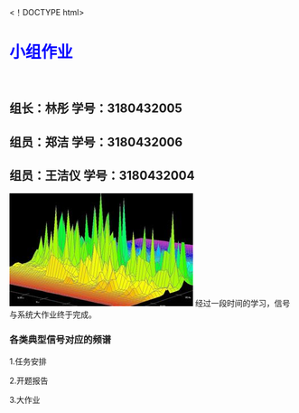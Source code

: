 <！DOCTYPE html>
<head>
<meta charset="utf-8">
<title>欢迎来到我们的主页</title>
</head>
<body>
<h1 style="color:blue;">小组作业</h1>
<br>
<h2>组长：林彤 学号：3180432005</h2> 
<h2>组员：郑洁 学号：3180432006</h2>
<h2>组员：王洁仪 学号：3180432004</h2>
<p>
<p1>
<img src="timg.jpg">
</p1> 经过一段时间的学习，信号与系统大作业终于完成。
</p>
<h3>各类典型信号对应的频谱</h3>
<p>
<p1>1.任务安排</p1>
</p>
<p>
<p1>2.开题报告</p1>
</p>
<p>
<p1>3.大作业</p1>
</p>
</body>
</html>
